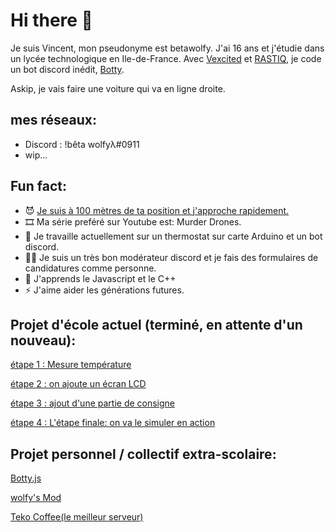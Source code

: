# Hi there 👋

Je suis Vincent, mon pseudonyme est betawolfy. J'ai 16 ans et j'étudie dans un lycée technologique en Ile-de-France.
Avec [Vexcited](https://github.com/Vexcited) et [RASTIQ](https://github.com/AQRRastiq), je code un bot discord inédit, [Botty](https://github.com/Betawolfy/botty.js). 

Askip, je vais faire une voiture qui va en ligne droite. 

## mes réseaux: 

- Discord : !bêta wolfyλ#0911
- wip...

##  Fun fact: 
- 😈 [Je suis à 100 mètres de ta position et j'approche rapidement. ](https://www.renderforest.com/fr/watch-55793413?quality=0)
- 🎞  Ma série preféré sur Youtube est: Murder Drones. 
- 🔭 Je travaille actuellement sur un thermostat sur carte Arduino et un bot discord.
- 👮‍♂️ Je suis un très bon modérateur discord et je fais des formulaires de candidatures comme personne. 
- 🌱 J'apprends le Javascript et le C++
- ⚡ J'aime aider les générations futures. 

## Projet d'école actuel (terminé, en attente d'un nouveau): 

[étape 1 : Mesure température](https://github.com/Betawolfy/mesure-temperature-moniteur)

[étape 2 : on ajoute un écran LCD](https://github.com/Betawolfy/Mesure-temperature-arduino)

[étape 3 : ajout d'une partie de consigne](https://github.com/Betawolfy/Mesure-temperature-rotary-angle-arduino)

[étape 4 : L'étape finale: on va le simuler en action](https://github.com/Betawolfy/Mesure-temperature-relay-finale)

## Projet personnel / collectif extra-scolaire: 

[Botty.js](https://github.com/Betawolfy/botty.js)

[wolfy's Mod](https://gitlab.com/betawolfy/wolfymod)

[Teko Coffee(le meilleur serveur)](https://discord.gg/MP9cbSHK4X) 
